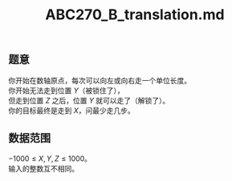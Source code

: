 ﻿---
title: "ABC270_B_translation.md"
tags: []
author: ""
created: ""
---

## 题意

你开始在数轴原点，每次可以向左或向右走一个单位长度。     
你开始无法走到位置 $Y$（被锁住了），      
但走到位置 $Z$ 之后，位置 $Y$ 就可以走了（解锁了）。     
你的目标最终是走到 $X$，问最少走几步。

## 数据范围

$-1000\le X,Y,Z\le 1000$。    
输入的整数互不相同。

